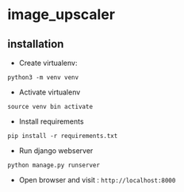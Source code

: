 # image_upscaler

## installation

- Create virtualenv:
```
python3 -m venv venv
```
- Activate virtualenv
```
source venv bin activate
```
- Install requirements
```
pip install -r requirements.txt
```
- Run django webserver
```
python manage.py runserver
```
- Open browser and visit : `http://localhost:8000`
